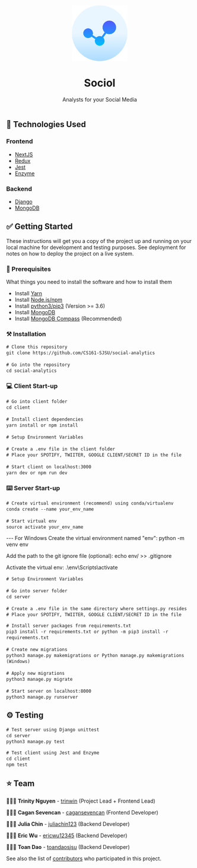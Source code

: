 <p align="center">
    <img width="150" src="./client/public/sociol_logo.png">
</p>

<h1 align="center">Sociol</h1>

<div align="center">
Analysts for your Social Media</br></br>
</div>

## 📂 Technologies Used

### Frontend

- [NextJS]()
- [Redux](https://github.com/reduxjs/redux)
- [Jest](https://github.com/facebook/jest)
- [Enzyme](https://github.com/FormidableLabs/enzyme-matchers/tree/master/packages/jest-enzyme)

### Backend

- [Django](https://github.com/django/django)
- [MongoDB]()

## ✅ Getting Started

These instructions will get you a copy of the project up and running on your local machine for development and testing purposes. See deployment for notes on how to deploy the project on a live system.

### 📍 Prerequisites

What things you need to install the software and how to install them

- Install [Yarn](https://classic.yarnpkg.com/en/docs/install/#mac-stable)
- Install [Node.js/npm](https://nodejs.org/en/download/)
- Install [python3/pip3](https://www.python.org/downloads/) (Version >= 3.6)
- Install [MongoDB](https://docs.mongodb.com/manual/tutorial/install-mongodb-on-os-x/)
- Install [MongoDB Compass](https://docs.mongodb.com/compass/master/install) (Recommended)

### ⚒️ Installation

```
# Clone this repository
git clone https://github.com/CS161-SJSU/social-analytics

# Go into the repository
cd social-analytics
```

### 💻 Client Start-up

```
# Go into client folder
cd client

# Install client dependencies
yarn install or npm install

# Setup Environment Variables

# Create a .env file in the client folder
# Place your SPOTIFY, TWIITER, GOOGLE CLIENT/SECRET ID in the file

# Start client on localhost:3000
yarn dev or npm run dev
```

### ⌨️ Server Start-up

```
# Create virtual environment (recommend) using conda/virtualenv
conda create --name your_env_name

# Start virtual env
source activate your_env_name
```
--- For Windows
Create the virtual environment named "env":
python -m venv env 

Add the path to the git ignore file (optional):
echo env/ >> .gitignore

Activate the virtual env:
.\env\Scripts\activate

```
# Setup Environment Variables

# Go into server folder
cd server

# Create a .env file in the same directory where settings.py resides
# Place your SPOTIFY, TWIITER, GOOGLE CLIENT/SECRET ID in the file
```

```
# Install server packages from requirements.txt
pip3 install -r requirements.txt or python -m pip3 install -r requirements.txt

# Create new migrations
python3 manage.py makemigrations or Python manage.py makemigrations (Windows)

# Apply new migrations
python3 manage.py migrate

# Start server on localhost:8000
python3 manage.py runserver
```

## ⚙️ Testing

```
# Test server using Django unittest
cd server
python3 manage.py test
```

```
# Test client using Jest and Enzyme
cd client
npm test
```

## ⭐️ Team

👩🏻‍💻 **Trinity Nguyen** - [trinwin](https://github.com/trinwin) (Project Lead + Frontend Lead)

👨🏻‍💻 **Cagan Sevencan** - [cagansevencan](https://github.com/orgs/CS161-SJSU/people/cagansevencan) (Frontend Developer)

👩🏻‍💻 **Julia Chin** - [juliachin123](https://github.com/orgs/CS161-SJSU/people/juliachin123) (Backend Developer)

👨🏻‍💻 **Eric Wu** - [ericwu12345](https://github.com/orgs/CS161-SJSU/people/ericwu12345) (Backend Developer)

👨🏻‍💻 **Toan Dao** - [toandaosjsu](https://github.com/orgs/CS161-SJSU/people/toandaosjsu) (Backend Developer)

See also the list of [contributors](https://github.com/CS161-SJSU/social-analytics/graphs/contributors) who participated in this project.

